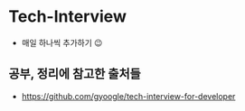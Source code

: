 # Tech-Interview
* 매일 하나씩 추가하기 😉


## 공부, 정리에 참고한 출처들
* https://github.com/gyoogle/tech-interview-for-developer
